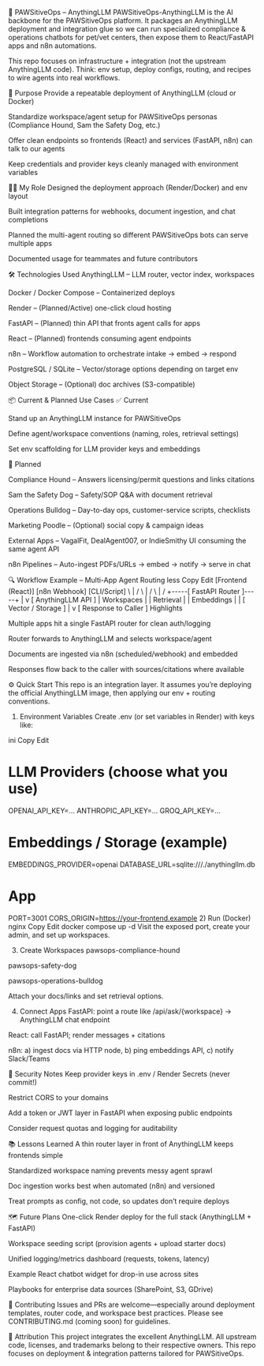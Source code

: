 🐾 PAWSitiveOps – AnythingLLM
PAWSitiveOps-AnythingLLM is the AI backbone for the PAWSitiveOps platform.
It packages an AnythingLLM deployment and integration glue so we can run specialized compliance & operations chatbots for pet/vet centers, then expose them to React/FastAPI apps and n8n automations.

This repo focuses on infrastructure + integration (not the upstream AnythingLLM code).
Think: env setup, deploy configs, routing, and recipes to wire agents into real workflows.

🎯 Purpose
Provide a repeatable deployment of AnythingLLM (cloud or Docker)

Standardize workspace/agent setup for PAWSitiveOps personas (Compliance Hound, Sam the Safety Dog, etc.)

Offer clean endpoints so frontends (React) and services (FastAPI, n8n) can talk to our agents

Keep credentials and provider keys cleanly managed with environment variables

👨‍💻 My Role
Designed the deployment approach (Render/Docker) and env layout

Built integration patterns for webhooks, document ingestion, and chat completions

Planned the multi-agent routing so different PAWSitiveOps bots can serve multiple apps

Documented usage for teammates and future contributors

🛠️ Technologies Used
AnythingLLM – LLM router, vector index, workspaces

Docker / Docker Compose – Containerized deploys

Render – (Planned/Active) one-click cloud hosting

FastAPI – (Planned) thin API that fronts agent calls for apps

React – (Planned) frontends consuming agent endpoints

n8n – Workflow automation to orchestrate intake → embed → respond

PostgreSQL / SQLite – Vector/storage options depending on target env

Object Storage – (Optional) doc archives (S3-compatible)

📦 Current & Planned Use Cases
✅ Current

Stand up an AnythingLLM instance for PAWSitiveOps

Define agent/workspace conventions (naming, roles, retrieval settings)

Set env scaffolding for LLM provider keys and embeddings

🚀 Planned

Compliance Hound – Answers licensing/permit questions and links citations

Sam the Safety Dog – Safety/SOP Q&A with document retrieval

Operations Bulldog – Day-to-day ops, customer-service scripts, checklists

Marketing Poodle – (Optional) social copy & campaign ideas

External Apps – VagalFit, DealAgent007, or IndieSmithy UI consuming the same agent API

n8n Pipelines – Auto-ingest PDFs/URLs → embed → notify → serve in chat

🔍 Workflow Example – Multi-App Agent Routing
less
Copy
Edit
[Frontend (React)]  [n8n Webhook]  [CLI/Script]
        \              |               /
         \             |              /
          \            |             /
           +-----[ FastAPI Router ]-----+
                         |
                         v
                [ AnythingLLM API ]
                 |   Workspaces   |
                 |   Retrieval    |
                 |   Embeddings   |
                         |
                [ Vector / Storage ]
                         |
                         v
               [ Response to Caller ]
Highlights

Multiple apps hit a single FastAPI router for clean auth/logging

Router forwards to AnythingLLM and selects workspace/agent

Documents are ingested via n8n (scheduled/webhook) and embedded

Responses flow back to the caller with sources/citations where available

⚙️ Quick Start
This repo is an integration layer. It assumes you’re deploying the official AnythingLLM image, then applying our env + routing conventions.

1) Environment Variables
Create .env (or set variables in Render) with keys like:

ini
Copy
Edit
# LLM Providers (choose what you use)
OPENAI_API_KEY=...
ANTHROPIC_API_KEY=...
GROQ_API_KEY=...

# Embeddings / Storage (example)
EMBEDDINGS_PROVIDER=openai
DATABASE_URL=sqlite:///./anythingllm.db

# App
PORT=3001
CORS_ORIGIN=https://your-frontend.example
2) Run (Docker)
nginx
Copy
Edit
docker compose up -d
Visit the exposed port, create your admin, and set up workspaces.

3) Create Workspaces
pawsops-compliance-hound

pawsops-safety-dog

pawsops-operations-bulldog

Attach your docs/links and set retrieval options.

4) Connect Apps
FastAPI: point a route like /api/ask/{workspace} → AnythingLLM chat endpoint

React: call FastAPI; render messages + citations

n8n: a) ingest docs via HTTP node, b) ping embeddings API, c) notify Slack/Teams

🔐 Security Notes
Keep provider keys in .env / Render Secrets (never commit!)

Restrict CORS to your domains

Add a token or JWT layer in FastAPI when exposing public endpoints

Consider request quotas and logging for auditability

📚 Lessons Learned
A thin router layer in front of AnythingLLM keeps frontends simple

Standardized workspace naming prevents messy agent sprawl

Doc ingestion works best when automated (n8n) and versioned

Treat prompts as config, not code, so updates don’t require deploys

🗺️ Future Plans
One-click Render deploy for the full stack (AnythingLLM + FastAPI)

Workspace seeding script (provision agents + upload starter docs)

Unified logging/metrics dashboard (requests, tokens, latency)

Example React chatbot widget for drop-in use across sites

Playbooks for enterprise data sources (SharePoint, S3, GDrive)

🤝 Contributing
Issues and PRs are welcome—especially around deployment templates, router code, and workspace best practices.
Please see CONTRIBUTING.md (coming soon) for guidelines.

📄 Attribution
This project integrates the excellent AnythingLLM.
All upstream code, licenses, and trademarks belong to their respective owners.
This repo focuses on deployment & integration patterns tailored for PAWSitiveOps.
